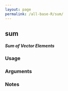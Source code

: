 ```yaml
---
layout: page
permalink: /all-base-R/sum/
---
```


## __sum__

#### _Sum of Vector Elements_

### Usage

### Arguments

### Notes
